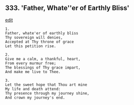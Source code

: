 
## 333.  'Father, Whate''er of Earthly Bliss'
[edit](https://docs.google.com/document/d/1FDMaTLBwi4PPZQX6JoWFC9RBKiSLAXNe/edit?mode=html)



    1.
    Father, whate'er of earthly bliss 
    Thy sovereign will denies, 
    Accepted at Thy throne of grace 
    Let this petition rise. 

    2.
    Give me a calm, a thankful, heart, 
    From every murmur free; 
    The blessings of Thy grace impart, 
    And make me live to Thee. 

    3.
    Let the sweet hope that Thou art mine 
    My life and death attend: 
    Thy presence through my journey shine, 
    And crown my journey's end.
